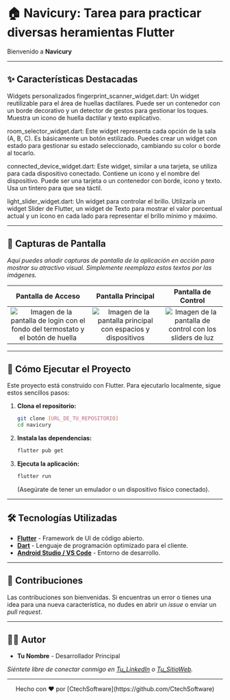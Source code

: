 # 🏠 Navicury: Tarea para practicar diversas heramientas Flutter

Bienvenido a **Navicury**

---

## ✨ Características Destacadas

Widgets personalizados
fingerprint_scanner_widget.dart: Un widget reutilizable para el área de huellas dactilares. Puede ser un contenedor con un borde decorativo y un detector de gestos para gestionar los toques. Muestra un icono de huella dactilar y texto explicativo.

room_selector_widget.dart: Este widget representa cada opción de la sala (A, B, C). Es básicamente un botón estilizado. Puedes crear un widget con estado para gestionar su estado seleccionado, cambiando su color o borde al tocarlo.

connected_device_widget.dart: Este widget, similar a una tarjeta, se utiliza para cada dispositivo conectado. Contiene un icono y el nombre del dispositivo. Puede ser una tarjeta o un contenedor con borde, icono y texto. Usa un tintero para que sea táctil.

light_slider_widget.dart: Un widget para controlar el brillo. Utilizaría un widget Slider de Flutter, un widget de Texto para mostrar el valor porcentual actual y un ícono en cada lado para representar el brillo mínimo y máximo.

---

## 📸 Capturas de Pantalla

_Aquí puedes añadir capturas de pantalla de la aplicación en acción para mostrar su atractivo visual. Simplemente reemplaza estos textos por las imágenes._

| Pantalla de Acceso | Pantalla Principal | Pantalla de Control |
| :---: | :---: | :---: |
| ![Imagen de la pantalla de login con el fondo del termostato y el botón de huella](https://i.imgur.com/your-login-image.png) | ![Imagen de la pantalla principal con espacios y dispositivos](https://i.imgur.com/your-home-screen.png) | ![Imagen de la pantalla de control con los sliders de luz](https://i.imgur.com/your-sliders-screen.png) |

---

## 🚀 Cómo Ejecutar el Proyecto

Este proyecto está construido con Flutter. Para ejecutarlo localmente, sigue estos sencillos pasos:

1.  **Clona el repositorio:**
    ```bash
    git clone [URL_DE_TU_REPOSITORIO]
    cd navicury
    ```

2.  **Instala las dependencias:**
    ```bash
    flutter pub get
    ```

3.  **Ejecuta la aplicación:**
    ```bash
    flutter run
    ```
    (Asegúrate de tener un emulador o un dispositivo físico conectado).

---

## 🛠️ Tecnologías Utilizadas

* **[Flutter](https://flutter.dev/)** - Framework de UI de código abierto.
* **[Dart](https://dart.dev/)** - Lenguaje de programación optimizado para el cliente.
* **[Android Studio / VS Code](https://code.visualstudio.com/)** - Entorno de desarrollo.

---

## 🤝 Contribuciones

Las contribuciones son bienvenidas. Si encuentras un error o tienes una idea para una nueva característica, no dudes en abrir un *issue* o enviar un *pull request*.

---

## 👨‍💻 Autor

* **Tu Nombre** - Desarrollador Principal

_Siéntete libre de conectar conmigo en [Tu_LinkedIn](https://www.linkedin.com/in/tuperfil) o [Tu_SitioWeb](https://tupaginaweb.com)._

---
<p align="center">
  Hecho con ❤️ por [CtechSoftware](https://github.com/CtechSoftware)
</p>
